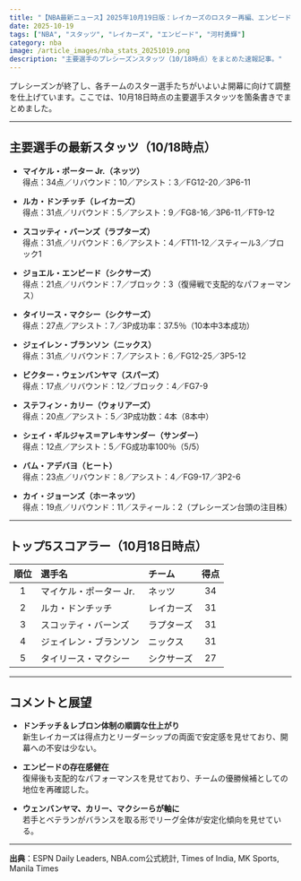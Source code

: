 ```yaml
---
title: "【NBA最新ニュース】2025年10月19日版：レイカーズのロスター再編、エンビードの完全復帰、注目のスタッツランキング"
date: 2025-10-19
tags: ["NBA", "スタッツ", "レイカーズ", "エンビード", "河村勇輝"]
category: nba
image: /article_images/nba_stats_20251019.png
description: "主要選手のプレシーズンスタッツ（10/18時点）をまとめた速報記事。"
---
```


プレシーズンが終了し、各チームのスター選手たちがいよいよ開幕に向けて調整を仕上げています。ここでは、10月18日時点の主要選手スタッツを箇条書きでまとめました。

---

## 主要選手の最新スタッツ（10/18時点）

- **マイケル・ポーター Jr.（ネッツ）**  
  得点：34点／リバウンド：10／アシスト：3／FG12-20／3P6-11

- **ルカ・ドンチッチ（レイカーズ）**  
  得点：31点／リバウンド：5／アシスト：9／FG8-16／3P6-11／FT9-12

- **スコッティ・バーンズ（ラプターズ）**  
  得点：31点／リバウンド：6／アシスト：4／FT11-12／スティール3／ブロック1

- **ジョエル・エンビード（シクサーズ）**  
  得点：21点／リバウンド：7／ブロック：3（復帰戦で支配的なパフォーマンス）

- **タイリース・マクシー（シクサーズ）**  
  得点：27点／アシスト：7／3P成功率：37.5％（10本中3本成功）

- **ジェイレン・ブランソン（ニックス）**  
  得点：31点／リバウンド：7／アシスト：6／FG12-25／3P5-12

- **ビクター・ウェンバンヤマ（スパーズ）**  
  得点：17点／リバウンド：12／ブロック：4／FG7-9

- **ステフィン・カリー（ウォリアーズ）**  
  得点：20点／アシスト：5／3P成功数：4本（8本中）

- **シェイ・ギルジャス＝アレキサンダー（サンダー）**  
  得点：12点／アシスト：5／FG成功率100％（5/5）

- **バム・アデバヨ（ヒート）**  
  得点：23点／リバウンド：8／アシスト：4／FG9-17／3P2-6

- **カイ・ジョーンズ（ホーネッツ）**  
  得点：19点／リバウンド：11／スティール：2（プレシーズン台頭の注目株）

---

## トップ5スコアラー（10月18日時点）

| 順位 | 選手名 | チーム | 得点 |
|:--:|:--|:--|:--:|
| 1 | マイケル・ポーター Jr. | ネッツ | 34 |
| 2 | ルカ・ドンチッチ | レイカーズ | 31 |
| 3 | スコッティ・バーンズ | ラプターズ | 31 |
| 4 | ジェイレン・ブランソン | ニックス | 31 |
| 5 | タイリース・マクシー | シクサーズ | 27 |

---

## コメントと展望

- **ドンチッチ＆レブロン体制の順調な仕上がり**  
  新生レイカーズは得点力とリーダーシップの両面で安定感を見せており、開幕への不安は少ない。

- **エンビードの存在感健在**  
  復帰後も支配的なパフォーマンスを見せており、チームの優勝候補としての地位を再確認した。

- **ウェンバンヤマ、カリー、マクシーらが軸に**  
  若手とベテランがバランスを取る形でリーグ全体が安定化傾向を見せている。

---

**出典**：ESPN Daily Leaders, NBA.com公式統計, Times of India, MK Sports, Manila Times
